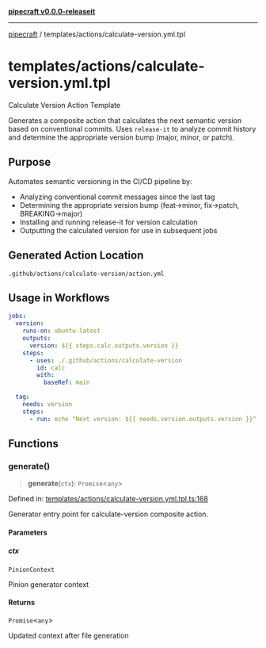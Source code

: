 [**pipecraft v0.0.0-releaseit**](../../README.md)

***

[pipecraft](../../README.md) / templates/actions/calculate-version.yml.tpl

# templates/actions/calculate-version.yml.tpl

Calculate Version Action Template

Generates a composite action that calculates the next semantic version based on
conventional commits. Uses `release-it` to analyze commit history and determine
the appropriate version bump (major, minor, or patch).

## Purpose

Automates semantic versioning in the CI/CD pipeline by:
- Analyzing conventional commit messages since the last tag
- Determining the appropriate version bump (feat→minor, fix→patch, BREAKING→major)
- Installing and running release-it for version calculation
- Outputting the calculated version for use in subsequent jobs

## Generated Action Location

`.github/actions/calculate-version/action.yml`

## Usage in Workflows

```yaml
jobs:
  version:
    runs-on: ubuntu-latest
    outputs:
      version: ${{ steps.calc.outputs.version }}
    steps:
      - uses: ./.github/actions/calculate-version
        id: calc
        with:
          baseRef: main

  tag:
    needs: version
    steps:
      - run: echo "Next version: ${{ needs.version.outputs.version }}"
```

## Functions

### generate()

> **generate**(`ctx`): `Promise`\<`any`\>

Defined in: [templates/actions/calculate-version.yml.tpl.ts:168](https://github.com/jamesvillarrubia/pipecraft/blob/a4d1ce6db034158185e20f941de0d6838044bd89/src/templates/actions/calculate-version.yml.tpl.ts#L168)

Generator entry point for calculate-version composite action.

#### Parameters

##### ctx

`PinionContext`

Pinion generator context

#### Returns

`Promise`\<`any`\>

Updated context after file generation
